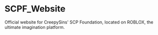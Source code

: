 # SCPF_Website
Official website for CreepySins' SCP Foundation, located on ROBLOX, the ultimate imagination platform.
